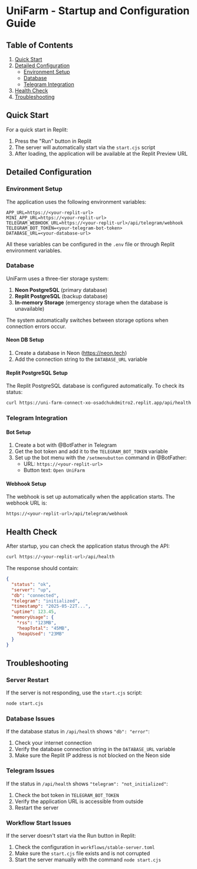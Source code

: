 # UniFarm - Startup and Configuration Guide

## Table of Contents
1. [Quick Start](#quick-start)
2. [Detailed Configuration](#detailed-configuration)
   - [Environment Setup](#environment-setup)
   - [Database](#database)
   - [Telegram Integration](#telegram-integration)
3. [Health Check](#health-check)
4. [Troubleshooting](#troubleshooting)

## Quick Start

For a quick start in Replit:

1. Press the "Run" button in Replit
2. The server will automatically start via the `start.cjs` script
3. After loading, the application will be available at the Replit Preview URL

## Detailed Configuration

### Environment Setup

The application uses the following environment variables:

```
APP_URL=https://<your-replit-url>
MINI_APP_URL=https://<your-replit-url>
TELEGRAM_WEBHOOK_URL=https://<your-replit-url>/api/telegram/webhook
TELEGRAM_BOT_TOKEN=<your-telegram-bot-token>
DATABASE_URL=<your-database-url>
```

All these variables can be configured in the `.env` file or through Replit environment variables.

### Database

UniFarm uses a three-tier storage system:

1. **Neon PostgreSQL** (primary database)
2. **Replit PostgreSQL** (backup database)
3. **In-memory Storage** (emergency storage when the database is unavailable)

The system automatically switches between storage options when connection errors occur.

#### Neon DB Setup

1. Create a database in Neon (https://neon.tech)
2. Add the connection string to the `DATABASE_URL` variable

#### Replit PostgreSQL Setup

The Replit PostgreSQL database is configured automatically. To check its status:

```bash
curl https://uni-farm-connect-xo-osadchukdmitro2.replit.app/api/health
```

### Telegram Integration

#### Bot Setup

1. Create a bot with @BotFather in Telegram
2. Get the bot token and add it to the `TELEGRAM_BOT_TOKEN` variable
3. Set up the bot menu with the `/setmenubutton` command in @BotFather:
   - URL: `https://<your-replit-url>`
   - Button text: `Open UniFarm`

#### Webhook Setup

The webhook is set up automatically when the application starts. The webhook URL is:
```
https://<your-replit-url>/api/telegram/webhook
```

## Health Check

After startup, you can check the application status through the API:

```bash
curl https://<your-replit-url>/api/health
```

The response should contain:
```json
{
  "status": "ok",
  "server": "up",
  "db": "connected", 
  "telegram": "initialized",
  "timestamp": "2025-05-22T...",
  "uptime": 123.45,
  "memoryUsage": {
    "rss": "123MB",
    "heapTotal": "45MB",
    "heapUsed": "23MB"
  }
}
```

## Troubleshooting

### Server Restart

If the server is not responding, use the `start.cjs` script:

```bash
node start.cjs
```

### Database Issues

If the database status in `/api/health` shows `"db": "error"`:

1. Check your internet connection
2. Verify the database connection string in the `DATABASE_URL` variable
3. Make sure the Replit IP address is not blocked on the Neon side

### Telegram Issues

If the status in `/api/health` shows `"telegram": "not_initialized"`:

1. Check the bot token in `TELEGRAM_BOT_TOKEN`
2. Verify the application URL is accessible from outside
3. Restart the server

### Workflow Start Issues

If the server doesn't start via the Run button in Replit:

1. Check the configuration in `workflows/stable-server.toml`
2. Make sure the `start.cjs` file exists and is not corrupted
3. Start the server manually with the command `node start.cjs`